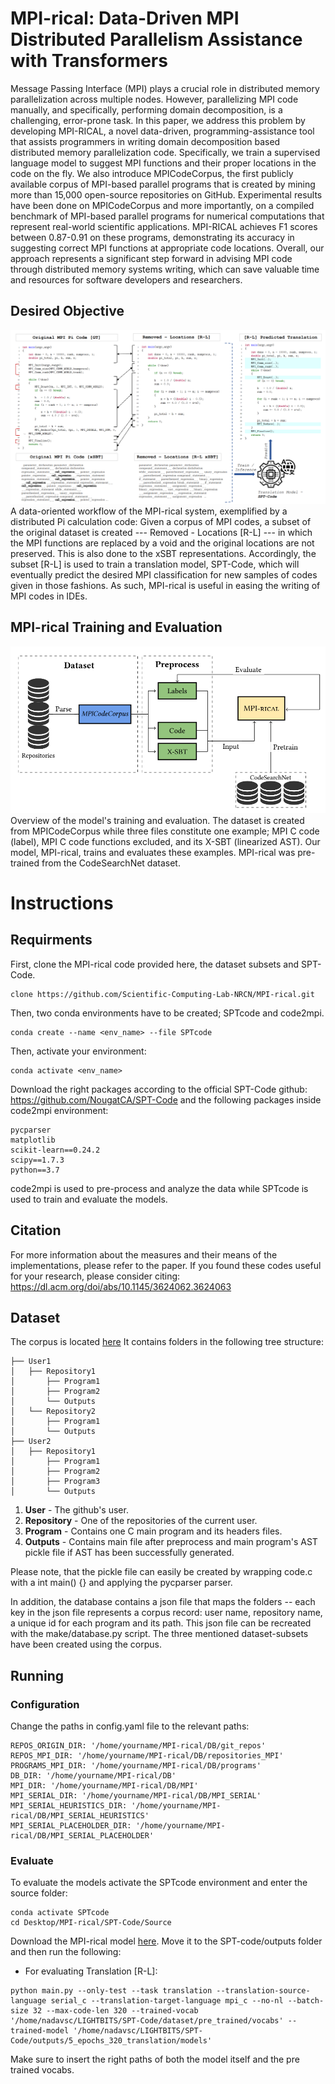 # MPI-rical: Data-Driven MPI Distributed Parallelism Assistance with Transformers
Message Passing Interface (MPI) plays a crucial role in distributed memory parallelization across multiple nodes. However, parallelizing MPI code manually, and specifically, performing domain decomposition, is a challenging, error-prone task. In this paper, we address this problem by developing MPI-RICAL, a novel data-driven, programming-assistance tool that assists programmers in writing domain decomposition based distributed memory parallelization code. Specifically, we train a supervised language model to suggest MPI functions and their proper locations in the code on the fly. We also introduce MPICodeCorpus, the first publicly available corpus of MPI-based parallel programs that is created by mining more than 15,000 open-source repositories on GitHub. Experimental results have been done on MPICodeCorpus and more importantly, on a compiled benchmark of MPI-based parallel programs for numerical computations that represent real-world scientific applications. MPI-RICAL achieves F1 scores between 0.87-0.91 on these programs, demonstrating its accuracy in suggesting correct MPI functions at appropriate code locations.
Overall, our approach represents a significant step forward in advising MPI code through distributed memory systems writing, which can save valuable time and resources for software developers and researchers.
          
## Desired Objective  ##
![](images/objective.PNG)
A data-oriented workflow of the MPI-rical system, exemplified by a distributed Pi calculation code: Given a corpus of MPI codes, a subset of the original dataset is created --- Removed - Locations [R-L] --- in which the MPI functions are replaced by a void and the original locations are not preserved. This is also done to the xSBT representations. Accordingly, the subset [R-L] is used to train a translation model, SPT-Code, which will eventually predict the desired MPI classification for new samples of codes given in those fashions. As such, MPI-rical is useful in easing the writing of MPI codes in IDEs.

## MPI-rical Training and Evaluation  ##
![](images/model.PNG)
Overview of the model's training and evaluation. The dataset is created from MPICodeCorpus while three files constitute one example; MPI C code (label), MPI C code functions excluded, and its X-SBT (linearized AST). Our model, MPI-rical, trains and evaluates these examples. MPI-rical was pre-trained from the CodeSearchNet dataset.


# Instructions
## Requirments
First, clone the MPI-rical code provided here, the dataset subsets and SPT-Code.
```
clone https://github.com/Scientific-Computing-Lab-NRCN/MPI-rical.git
```
Then, two conda environments have to be created; SPTcode and code2mpi.
```
conda create --name <env_name> --file SPTcode
```
Then, activate your environment:
```
conda activate <env_name>
```
Download the right packages according to the official SPT-Code github: https://github.com/NougatCA/SPT-Code
and the following packages inside code2mpi environment:
```
pycparser
matplotlib
scikit-learn==0.24.2
scipy==1.7.3
python==3.7
```
code2mpi is used to pre-process and analyze the data while SPTcode is used to train and evaluate the models.


## Citation
For more information about the measures and their means of the implementations, please refer to the paper.
If you found these codes useful for your research, please consider citing: https://dl.acm.org/doi/abs/10.1145/3624062.3624063

## Dataset
The corpus is located [here](https://drive.google.com/file/d/1lRTSbh9aitI4BdWxPI8reLpJV4WnlIWQ/view?usp=sharing)
It contains folders in the following tree structure:
```
├── User1
│   ├── Repository1
│       ├── Program1
│       ├── Program2
│       └── Outputs
│   └── Repository2
│       ├── Program1
│       └── Outputs
├── User2
│   ├── Repository1
│       ├── Program1
│       ├── Program2
│       ├── Program3
│       └── Outputs
```
1. **User** - The github's user.
2. **Repository** - One of the repositories of the current user.
3. **Program** - Contains one C main program and its headers files.
4. **Outputs** - Contains main file after preprocess and main program's AST pickle file if AST has been successfully generated.


Please note, that the pickle file can easily be created by wrapping code.c with a int main() {} and applying the pycparser parser.  

In addition, the database contains a json file that maps the folders -- each key in the json file represents a corpus record: user name, repository name, a unique id for each program and its path.
This json file can be recreated with the make/database.py script.
The three mentioned dataset-subsets have been created using the corpus.


## Running
### Configuration
Change the paths in config.yaml file to the relevant paths:
```
REPOS_ORIGIN_DIR: '/home/yourname/MPI-rical/DB/git_repos'
REPOS_MPI_DIR: '/home/yourname/MPI-rical/DB/repositories_MPI'
PROGRAMS_MPI_DIR: '/home/yourname/MPI-rical/DB/programs'
DB_DIR: '/home/yourname/MPI-rical/DB'
MPI_DIR: '/home/yourname/MPI-rical/DB/MPI'
MPI_SERIAL_DIR: '/home/yourname/MPI-rical/DB/MPI_SERIAL'
MPI_SERIAL_HEURISTICS_DIR: '/home/yourname/MPI-rical/DB/MPI_SERIAL_HEURISTICS'
MPI_SERIAL_PLACEHOLDER_DIR: '/home/yourname/MPI-rical/DB/MPI_SERIAL_PLACEHOLDER'
```
### Evaluate
To evaluate the models activate the SPTcode environment and enter the source folder: 
```
conda activate SPTcode
cd Desktop/MPI-rical/SPT-Code/Source
```
Download the MPI-rical model [here](https://drive.google.com/file/d/1usQHuqN7V0QbBx0VF23vNqmGgEQdsgmE/view?usp=drive_link).
Move it to the SPT-code/outputs folder and then run the following:
* For evaluating Translation [R-L]:
```
python main.py --only-test --task translation --translation-source-language serial_c --translation-target-language mpi_c --no-nl --batch-size 32 --max-code-len 320 --trained-vocab '/home/nadavsc/LIGHTBITS/SPT-Code/dataset/pre_trained/vocabs' --trained-model '/home/nadavsc/LIGHTBITS/SPT-Code/outputs/5_epochs_320_translation/models'
```
Make sure to insert the right paths of both the model itself and the pre trained vocabs.

